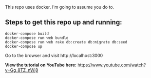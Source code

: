 This repo uses docker. I'm going to assume you do to.

## Steps to get this repo up and running:

```
docker-compose build
docker-compose run web bundle
docker-compose run web rake db:create db:migrate db:seed
docker-compose up
```

Go to the browser and visit http://localhost:3000


**View the tutorial on YouTube here:**
https://www.youtube.com/watch?v=Gg_8TZ_nWj8
